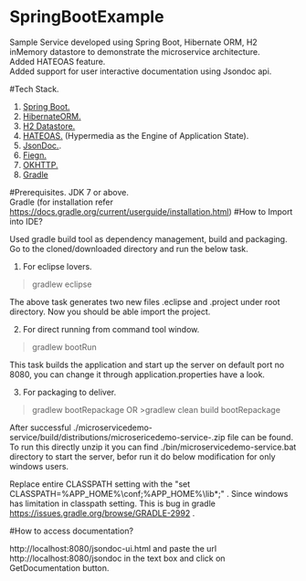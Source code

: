 # SpringBootExample
Sample Service developed using Spring Boot, Hibernate ORM, H2 inMemory datastore to demonstrate the microservice architecture.<br/>
Added HATEOAS feature. <br/>
Added support for user interactive documentation using Jsondoc api.

#Tech Stack.
  1. <a href="http://projects.spring.io/spring-boot/">Spring Boot.</a>
  2. <a href="http://hibernate.org/orm/" >HibernateORM. </a>
  3. <a href="http://www.h2database.com/html/main.html">H2 Datastore.</a>
  4. <a href="https://spring.io/understanding/HATEOAS">HATEOAS.</a> (Hypermedia as the Engine of Application State).
  5. <a href="http://jsondoc.org/" >JsonDoc.</a>.
  6. <a href="https://github.com/Netflix/feign/blob/master/README.md">Fiegn.</a>
  7. <a href="http://square.github.io/okhttp/">OKHTTP.</a>
  8. <a href="https://gradle.org/">Gradle</a>

#Prerequisites.
 JDK 7 or above. <br/>
 Gradle (for installation refer https://docs.gradle.org/current/userguide/installation.html)
#How to Import into IDE?
 
 Used gradle build tool as dependency management, build and packaging. Go to the cloned/downloaded directory and run the below task.

1. For eclipse lovers.

 >gradlew eclipse 
 
 The above task generates two new files .eclipse and .project under root directory. Now you should be able import the project.

2. For direct running from command tool window.
 >gradlew bootRun
 
  This task builds the application and start up  the server on default port no 8080, you can change it through application.properties have a look.

3. For packaging to deliver.
 >gradlew bootRepackage  OR >gradlew clean build bootRepackage
  
  After successful ./microservicedemo-service/build/distributions/microsericedemo-service-<version>.zip file can be found. To run this directly unzip it you can find ./bin/microservicedemo-service.bat directory to start the server, befor run it do below modification for only windows users.

Replace entire CLASSPATH setting with the "set CLASSPATH=%APP_HOME%\conf;%APP_HOME%\lib\*;" . Since windows has limitation in classpath setting.
This is bug in gradle https://issues.gradle.org/browse/GRADLE-2992 .

#How to access documentation?
 
  http://localhost:8080/jsondoc-ui.html and paste the url http://localhost:8080/jsondoc in the text box and click on GetDocumentation button.

